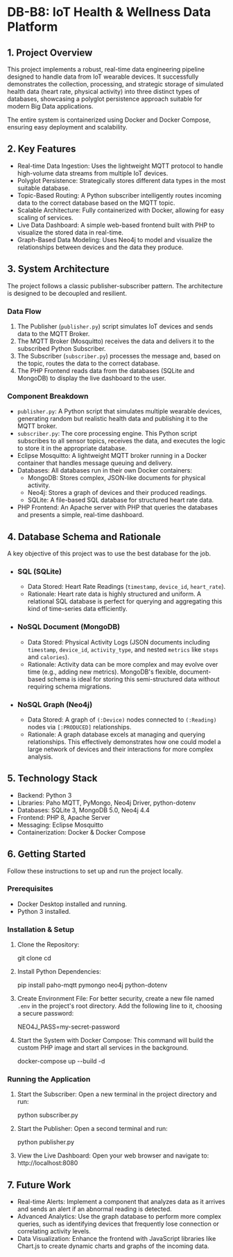 # DB-B8: IoT Health & Wellness Data Platform

## 1. Project Overview

This project implements a robust, real-time data engineering pipeline designed to handle data from IoT wearable devices. It successfully demonstrates the collection, processing, and strategic storage of simulated health data (heart rate, physical activity) into three distinct types of databases, showcasing a polyglot persistence approach suitable for modern Big Data applications.

The entire system is containerized using Docker and Docker Compose, ensuring easy deployment and scalability.

## 2. Key Features

* Real-time Data Ingestion: Uses the lightweight MQTT protocol to handle high-volume data streams from multiple IoT devices.
* Polyglot Persistence: Strategically stores different data types in the most suitable database.
* Topic-Based Routing: A Python subscriber intelligently routes incoming data to the correct database based on the MQTT topic.
* Scalable Architecture: Fully containerized with Docker, allowing for easy scaling of services.
* Live Data Dashboard: A simple web-based frontend built with PHP to visualize the stored data in real-time.
* Graph-Based Data Modeling: Uses Neo4j to model and visualize the relationships between devices and the data they produce.

## 3. System Architecture

The project follows a classic publisher-subscriber pattern. The architecture is designed to be decoupled and resilient.

### Data Flow

1.  The Publisher (`publisher.py`) script simulates IoT devices and sends data to the MQTT Broker.
2.  The MQTT Broker (Mosquitto) receives the data and delivers it to the subscribed Python Subscriber.
3.  The Subscriber (`subscriber.py`) processes the message and, based on the topic, routes the data to the correct database.
4.  The PHP Frontend reads data from the databases (SQLite and MongoDB) to display the live dashboard to the user.

### Component Breakdown

* `publisher.py`: A Python script that simulates multiple wearable devices, generating random but realistic health data and publishing it to the MQTT broker.
* `subscriber.py`: The core processing engine. This Python script subscribes to all sensor topics, receives the data, and executes the logic to store it in the appropriate database.
* Eclipse Mosquitto: A lightweight MQTT broker running in a Docker container that handles message queuing and delivery.
* Databases: All databases run in their own Docker containers:
    * MongoDB: Stores complex, JSON-like documents for physical activity.
    * Neo4j: Stores a graph of devices and their produced readings.
    * SQLite: A file-based SQL database for structured heart rate data.
* PHP Frontend: An Apache server with PHP that queries the databases and presents a simple, real-time dashboard.

## 4. Database Schema and Rationale

A key objective of this project was to use the best database for the job.

* ### SQL (SQLite)
    * Data Stored: Heart Rate Readings (`timestamp`, `device_id`, `heart_rate`).
    * Rationale: Heart rate data is highly structured and uniform. A relational SQL database is perfect for querying and aggregating this kind of time-series data efficiently.

* ### NoSQL Document (MongoDB)
    * Data Stored: Physical Activity Logs (JSON documents including `timestamp`, `device_id`, `activity_type`, and nested `metrics` like `steps` and `calories`).
    * Rationale: Activity data can be more complex and may evolve over time (e.g., adding new metrics). MongoDB's flexible, document-based schema is ideal for storing this semi-structured data without requiring schema migrations.

* ### NoSQL Graph (Neo4j)
    * Data Stored: A graph of `(:Device)` nodes connected to `(:Reading)` nodes via `[:PRODUCED]` relationships.
    * Rationale: A graph database excels at managing and querying relationships. This effectively demonstrates how one could model a large network of devices and their interactions for more complex analysis.

## 5. Technology Stack

* Backend: Python 3
* Libraries: Paho MQTT, PyMongo, Neo4j Driver, python-dotenv
* Databases: SQLite 3, MongoDB 5.0, Neo4j 4.4
* Frontend: PHP 8, Apache Server
* Messaging: Eclipse Mosquitto
* Containerization: Docker & Docker Compose

## 6. Getting Started

Follow these instructions to set up and run the project locally.

### Prerequisites

* Docker Desktop installed and running.
* Python 3 installed.

### Installation & Setup

1.  Clone the Repository:
    
    git clone <your-repo-url>
    cd <repository-name>
    
2.  Install Python Dependencies:
    
    pip install paho-mqtt pymongo neo4j python-dotenv
    
3.  Create Environment File:
    For better security, create a new file named `.env` in the project's root directory. Add the following line to it, choosing a secure password:
    
    NEO4J_PASS=my-secret-password
    
4.  Start the System with Docker Compose:
    This command will build the custom PHP image and start all services in the background.
    
    docker-compose up --build -d
    
### Running the Application

1.  Start the Subscriber:
    Open a new terminal in the project directory and run:
    
    python subscriber.py
    
2.  Start the Publisher:
    Open a second terminal and run:
    
    python publisher.py
    
3.  View the Live Dashboard:
    Open your web browser and navigate to: http://localhost:8080

## 7. Future Work

* Real-time Alerts: Implement a component that analyzes data as it arrives and sends an alert if an abnormal reading is detected.
* Advanced Analytics: Use the graph database to perform more complex queries, such as identifying devices that frequently lose connection or correlating activity levels.
* Data Visualization: Enhance the frontend with JavaScript libraries like Chart.js to create dynamic charts and graphs of the incoming data.
